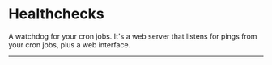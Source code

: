# Healthchecks

A watchdog for your cron jobs. It's a web server that listens for pings from your cron jobs, plus a web interface.

---
